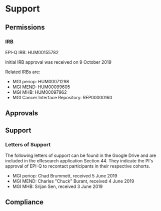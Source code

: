 # Support

## Permissions

### IRB
EPI-Q IRB: HUM00155782

Initial IRB approval was received on 9 October 2019

Related IRBs are:
* MGI periop: HUM00071298<br/>
* MGI MEND: HUM00099605<br/>
* MGI MHB: HUM00097962<br/>
* MGI Cancer Interface Repository: REP00000160<br/>

## Approvals


## Support


### Letters of Support
The following letters of support can be found in the Google Drive and are included in the eResearch application Section 44. They indicate the PI's approval of EPI-Q to recontact participants in their respective cohorts.
* MGI periop: Chad Brummett, received 5 June 2019
* MGI MEND: Charles "Chuck" Burant, received 4 June 2019
* MGI MHB: Srijan Sen, received 3 June 2019

## Compliance
